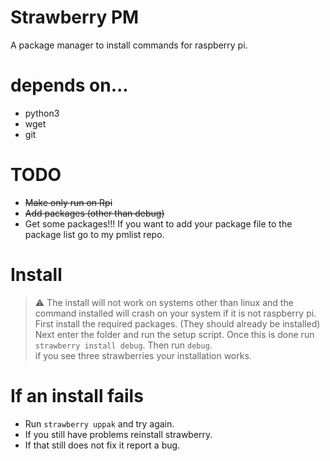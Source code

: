 # Strawberry PM
A package manager to install commands for raspberry pi.
# depends on...
* python3
* wget
* git
# TODO
* ~~Make only run on Rpi~~
* ~~Add packages (other than debug)~~
* Get some packages!!!
If you want to add your package file to the package list go to my pmlist repo.
# Install
> ⚠️ The install will not work on systems other than linux and the command installed will crash on your system if it is not raspberry pi.
First install the required packages. (They should already be installed)  
Next enter the folder and run the setup script.  Once this is done run `strawberry install debug`.  Then run `debug`.  
if you see three strawberries your installation works.
# If an install fails
* Run `strawberry uppak` and try again.
* If you still have problems reinstall strawberry.
* If that still does not fix it report a bug.
